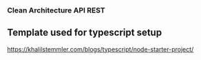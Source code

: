 ### Clean Architecture API REST

## Template used for typescript setup
https://khalilstemmler.com/blogs/typescript/node-starter-project/
